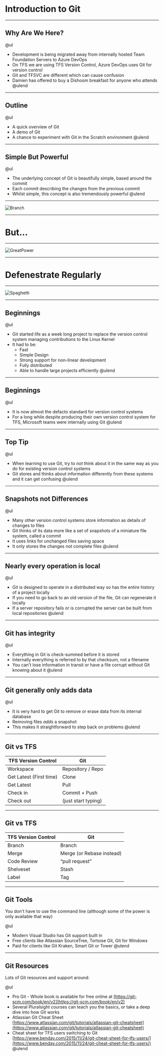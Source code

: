 # Introduction to Git

---

## Why Are We Here?

@ul
- Development is being migrated away from internally hosted Team Foundation Servers to Azure DevOps
- On TFS we are using TFS Version Control, Azure DevOps uses Git for version control
- Git and TFSVC are different which can cause confusion
- Damien has offered to buy a Dishoom breakfast for anyone who attends
@ulend

---

## Outline

@ul
- A quick overview of Git
- A demo of Git
- A chance to experiment with Git in the Scratch environment
@ulend

---

## Simple But Powerful

@ul
- The underlying concept of Git is beautifully simple, based around the commit 
- Each commit describing the changes from the previous commit
- Whilst simple, this concept is also tremendously powerful
@ulend

---

![Branch](assets/gitflow.png)

---

# But...

---

![GreatPower](assets/greatpower.jpg)

---

# Defenestrate Regularly

---

![Spaghetti](assets/branchspaghetti.gif)

---

## Beginnings

@ul
- Git started life as a week long project to replace the version control system managing contributions to the Linux Kernel 
- It had to be:
    - Fast
    - Simple Design
    - Strong support for non-linear development
    - Fully distributed
    - Able to handle large projects efficiently
@ulend

---

## Beginnings

@ul
- It is now almost the defacto standard for version control systems
- For a long while despite producing their own version control system for TFS, Microsoft teams were internally using Git
@ulend

---

## Top Tip

@ul
- When learning to use Git, try to *not* think about it in the same way as you do for existing version control systems 
- Git stores and thinks about information differently from these systems and it can get confusing
@ulend

---

## Snapshots not Differences 

@ul
- Many other version control systems store information as details of changes to files
- Git thinks of its data more like a set of snapshots of a miniature file system, called a commit 
- It uses links for unchanged files saving space
- It only stores the changes not complete files
@ulend

---

## Nearly every operation is local 

@ul
- Git is designed to operate in a distributed way so has the entire history of a project locally
- If you need to go back to an old version of the file, Git can regenerate it locally 
- If a server repository fails or is corrupted the server can be built from local repositories
@ulend

---

## Git has integrity

@ul
- Everything in Git is check-summed before it is stored
- Internally everything is referred to by that checksum, not a filename 
- You can't lose information in transit or have a file corrupt without Git knowing about it
@ulend

---

## Git generally only adds data

@ul
- It is very hard to get Git to remove or erase data from its internal database 
- Removing files *adds* a snapshot
- This makes it straightforward to step back on problems
@ulend

---

## Git vs TFS

|TFS Version Control|Git|
|---|---|
|Workspace|Repository / Repo|
|Get Latest  (First time)|Clone|
|Get Latest|Pull|
|Check in|Commit + Push|
|Check out|(just start typing)|

---

## Git vs TFS

|TFS Version Control|Git|
|---|---|
|Branch|Branch|
|Merge|Merge (or Rebase instead)|
|Code Review|“pull request”|
|Shelveset|Stash|
|Label|Tag|

---

## Git Tools

You don't have to use the command line (although some of the power is only available that way)

@ul
- Modern Visual Studio has Git support built in
- Free clients like Atlassian SourceTree, Tortoise Git, Git for Windows
- Paid for clients like Git Kraken, Smart Git or Tower
@ulend

---

## Git Resources

Lots of Git resources and support around:

@ul
- Pro Git - Whole book is available for free online at [https://git-scm.com/book/en/v2](https://git-scm.com/book/en/v2)
- Several Pluralsight courses can teach you the basics, or take a deep dive into how Git works
- Atlassian Git Cheat Sheet [https://www.atlassian.com/git/tutorials/atlassian-git-cheatsheet](https://www.atlassian.com/git/tutorials/atlassian-git-cheatsheet)
- Cheat sheet for TFS users switching to Git [https://www.benday.com/2015/11/24/git-cheat-sheet-for-tfs-users/](https://www.benday.com/2015/11/24/git-cheat-sheet-for-tfs-users/)
@ulend
